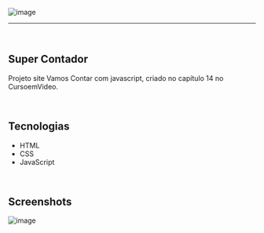 ![image](https://user-images.githubusercontent.com/106173624/218266942-66133f9c-7000-4ef9-a5c9-c6612c456c85.png)


<hr>
<br/>

## Super Contador

Projeto site Vamos Contar com javascript, criado no capítulo 14 no CursoemVideo.

<br/>

## Tecnologias
* HTML
* CSS
* JavaScript

<br/>

## Screenshots
![image](https://user-images.githubusercontent.com/106173624/218267036-3428d15b-08ad-4e4b-bad0-1e51842dc890.png)

